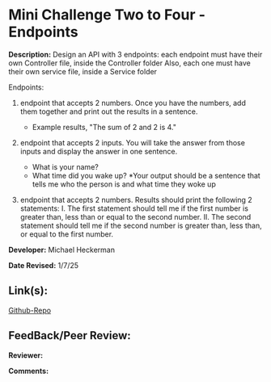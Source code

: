 # Mini Challenge Two to Four - Endpoints

**Description:** 
Design an API with 3 endpoints:
each endpoint must have their own Controller file, inside the Controller folder
Also, each one must have their own service file, inside a Service folder

Endpoints:
1. endpoint that accepts 2 numbers.  Once you have the numbers, add them together and print out the results in a sentence.
     - Example results, "The sum of 2 and 2 is 4."

2. endpoint that accepts 2 inputs. You will take the answer from those inputs and display the answer in one sentence.
     - What is your name? 
     - What time did you wake up?
     *Your output should be a sentence that tells me who the person is and what time they woke up

3. endpoint that accepts 2 numbers. Results should print the following 2 statements:
     I. The first statement should tell me if the first number is greater than, less than or equal to the second number.
     II. The second statement should tell me if the second number is greater than, less than, or equal to the first number.

**Developer:** Michael Heckerman

**Date Revised:** 1/7/25

## Link(s):

[Github-Repo]()


## FeedBack/Peer Review:

**Reviewer:**

**Comments:**